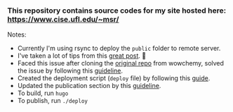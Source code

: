 ### This repository contains source codes for my site hosted here: https://www.cise.ufl.edu/~msr/



Notes:

- Currently I'm using rsync to deploy the `public` folder to remote server.
- I've taken a lot of tips from this [great post](https://matteocourthoud.github.io/post/website/). 🙏 
- Faced this issue after cloning the [original repo](https://github.com/wowchemy/starter-hugo-academic) from wowchemy, solved the issue by following this [guideline](https://wowchemy.com/docs/guide/troubleshooting/#error-go-executable-not-found).
- Created the deployment script (`deploy` file) by following this [guide](https://gohugo.io/hosting-and-deployment/deployment-with-rsync/).
- Updated the publication section by this [guideline](https://www.emmanuelteitelbaum.com/post/managing-pubs-academic-website/).
- To build, run `hugo`
- To publish, run `./deploy`

